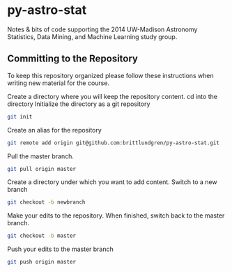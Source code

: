 py-astro-stat
=============

Notes &amp; bits of code supporting the 2014 UW-Madison Astronomy Statistics, Data Mining, and Machine Learning study group.

Committing to the Repository
----------------------------

To keep this repository organized please follow these instructions when writing new material for the course.

Create a directory where you will keep the repository content.
cd into the directory
Initialize the directory as a git repository
```bash
git init
```
Create an alias for the repository
```bash
git remote add origin git@github.com:brittlundgren/py-astro-stat.git
```
Pull the master branch.
```bash
git pull origin master
```
Create a directory under which you want to add content.
Switch to a new branch
```bash
git checkout -b newbranch
```
Make your edits to the repository.
When finished, switch back to the master branch.
```bash
git checkout -b master
```
Push your edits to the master branch
```bash
git push origin master
```
